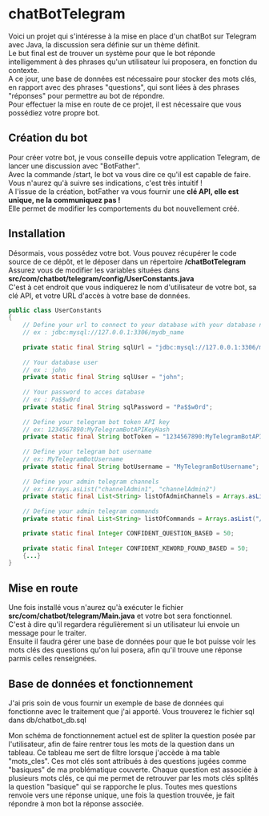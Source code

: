 # chatBotTelegram

Voici un projet qui s'intéresse à la mise en place d'un chatBot sur Telegram avec Java, la discussion sera définie sur un thème définit.</br>
Le but final est de trouver un système pour que le bot réponde intelligemment à des phrases qu'un utilisateur lui proposera, en fonction du contexte.</br>
A ce jour, une base de données est nécessaire pour stocker des mots clés, en rapport avec des phrases "questions", qui sont liées à des phrases "réponses" pour permettre au bot de répondre. </br>
Pour effectuer la mise en route de ce projet, il est nécessaire que vous possédiez votre propre bot.

## Création du bot
Pour créer votre bot, je vous conseille depuis votre application Telegram, de lancer une discussion avec "BotFather".</br>
Avec la commande /start, le bot va vous dire ce qu'il est capable de faire. Vous n'aurez qu'à suivre ses indications, c'est très intuitif !</br>
A l'issue de la création, botFather va vous fournir une <b>clé API, elle est unique, ne la communiquez pas !</b> </br>
Elle permet de modifier les comportements du bot nouvellement créé.

## Installation
Désormais, vous possédez votre bot. Vous pouvez récupérer le code source de ce dépôt, et le déposer dans un répertoire <b>/chatBotTelegram</b> </br>
Assurez vous de modifier les variables situées dans <b>src/com/chatbot/telegram/config/UserConstants.java</b> </br>
C'est à cet endroit que vous indiquerez le nom d'utilisateur de votre bot, sa clé API, et votre URL d'accès à votre base de données.</br>
```java
public class UserConstants 
{
	// Define your url to connect to your database with your database name
	// ex : jdbc:mysql://127.0.0.1:3306/mydb_name
	
	private static final String sqlUrl = "jdbc:mysql://127.0.0.1:3306/mydb_name";
	
	// Your database user
	// ex : john
	private static final String sqlUser = "john";
	
	// Your password to acces database
	// ex : Pa$$w0rd
	private static final String sqlPassword = "Pa$$w0rd";
	
	// Define your telegram bot token API key
	// ex: 1234567890:MyTelegramBotAPIKeyHash
	private static final String botToken = "1234567890:MyTelegramBotAPIKeyHash";
	
	// Define your telegram bot username
	// ex: MyTelegramBotUsername
	private static final String botUsername = "MyTelegramBotUsername";
	
	// Define your admin telegram channels
	// ex: Arrays.asList("channelAdmin1", "channelAdmin2")
	private static final List<String> listOfAdminChannels = Arrays.asList("channelAdmin1", "channelAdmin2");
	
	// Define your admin telegram commands
	private static final List<String> listOfCommands = Arrays.asList("/replayUnanswered");

	private static final Integer CONFIDENT_QUESTION_BASED = 50;
	
	private static final Integer CONFIDENT_KEWORD_FOUND_BASED = 50;
	{...}
}
```

## Mise en route
Une fois installé vous n'aurez qu'à exécuter le fichier <b>src/com/chatbot/telegram/Main.java</b> et votre bot sera fonctionnel.</br>
C'est à dire qu'il regardera régulièrement si un utilisateur lui envoie un message pour le traiter. </br>
Ensuite il faudra gérer une base de données pour que le bot puisse voir les mots clés des questions qu'on lui posera, afin qu'il trouve une réponse parmis celles renseignées.</br>

## Base de données et fonctionnement
J'ai pris soin de vous fournir un exemple de base de données qui fonctionne avec le traitement que j'ai apporté. Vous trouverez le fichier sql dans db/chatbot_db.sql

Mon schéma de fonctionnement actuel est de spliter la question posée par l'utilisateur, afin de faire rentrer tous les mots de la question dans un tableau. Ce tableau me sert de filtre lorsque j'accède à ma table "mots_cles". Ces mot clés sont attribués à des questions jugées comme "basiques" de ma problématique couverte. Chaque question est associée à plusieurs mots clés, ce qui me permet de retrouver par les mots clés splités la question "basique" qui se rapporche le plus. Toutes mes questions renvoie vers une réponse unique, une fois la question trouvée, je fait répondre à mon bot la réponse associée.


